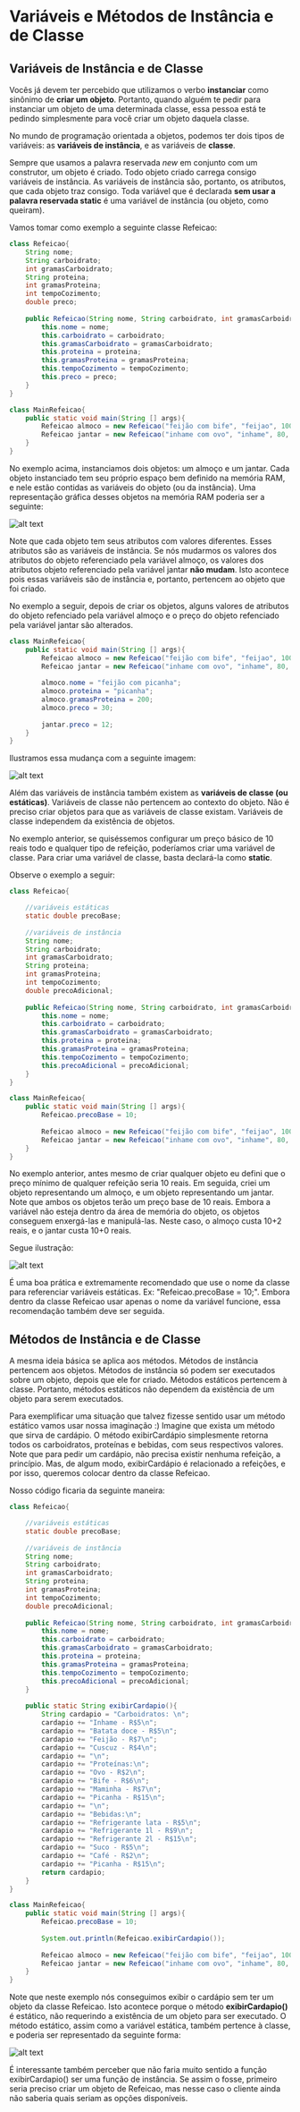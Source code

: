 # Variáveis e Métodos de Instância e de Classe

## Variáveis de Instância e de Classe

Vocês já devem ter percebido que utilizamos o verbo **instanciar** como sinônimo de **criar um objeto**.
Portanto, quando alguém te pedir para instanciar um objeto de uma determinada classe, essa pessoa está te pedindo simplesmente para você criar um objeto daquela classe.

No mundo de programação orientada a objetos, podemos ter dois tipos de variáveis: as **variáveis de instância**, e as variáveis de **classe**.

Sempre que usamos a palavra reservada *new* em conjunto com um construtor, um objeto é criado.
Todo objeto criado carrega consigo variáveis de instância.
As variáveis de instância são, portanto, os atributos, que cada objeto traz consigo.
Toda variável que é declarada  **sem usar a palavra reservada static** é uma variável de instância (ou objeto, como queiram).

Vamos tomar como exemplo a seguinte classe Refeicao:

```java
class Refeicao{
	String nome;
	String carboidrato;
	int gramasCarboidrato;
	String proteina;
	int gramasProteina;
	int tempoCozimento; 
	double preco; 
	
	public Refeicao(String nome, String carboidrato, int gramasCarboidrato, String proteina, int gramasProteina, int tempoCozimento, double preco) {
		this.nome = nome;
		this.carboidrato = carboidrato;
		this.gramasCarboidrato = gramasCarboidrato;
		this.proteina = proteina;
		this.gramasProteina = gramasProteina;
		this.tempoCozimento = tempoCozimento;
		this.preco = preco;
	}
}

class MainRefeicao{
	public static void main(String [] args){
		Refeicao almoco = new Refeicao("feijão com bife", "feijao", 100, "bife", 80, 30, 10);
		Refeicao jantar = new Refeicao("inhame com ovo", "inhame", 80, "ovo", 40, 15, 7);
	}
}
```

No exemplo acima, instanciamos dois objetos: um almoço e um jantar.
Cada objeto instanciado tem seu próprio espaço bem definido na memória RAM, e nele estão contidas as variáveis do objeto (ou da instância).
Uma representação gráfica desses objetos na memória RAM poderia ser a seguinte:

![alt text](imgs/variaveis-instancia.png)

Note que cada objeto tem seus atributos com valores diferentes.
Esses atributos são as variáveis de instância.
Se nós mudarmos os valores dos atributos do objeto referenciado pela variável almoço, os valores dos atributos objeto referenciado pela variável jantar **não mudam**.
Isto acontece pois essas variáveis são de instância e, portanto, pertencem ao objeto que foi criado.

No exemplo a seguir, depois de criar os objetos, alguns valores de atributos do objeto refenciado pela variável almoço e o preço do objeto refenciado pela variável jantar são alterados.

```java
class MainRefeicao{
    public static void main(String [] args){
        Refeicao almoco = new Refeicao("feijão com bife", "feijao", 100, "bife", 80, 30, 10);
        Refeicao jantar = new Refeicao("inhame com ovo", "inhame", 80, "ovo", 40, 15, 7);
        
        almoco.nome = "feijão com picanha";
        almoco.proteina = "picanha";
        almoco.gramasProteina = 200;
        almoco.preco = 30;
        
        jantar.preco = 12;
    }
}
```

Ilustramos essa mudança com a seguinte imagem:

![alt text](imgs/variaveis-instancia-valores-alterados.png)

Além das variáveis de instância também existem as **variáveis de classe (ou estáticas)**.
Variáveis de classe não pertencem ao contexto do objeto.
Não é preciso criar objetos para que as variáveis de classe existam.
Variáveis de classe independem da existência de objetos.

No exemplo anterior, se quiséssemos configurar um preço básico de 10 reais todo e qualquer tipo de refeição, poderíamos criar uma variável de classe.
Para criar uma variável de classe, basta declará-la como **static**.

Observe o exemplo a seguir:

```java
class Refeicao{

  	//variáveis estáticas
	static double precoBase;
  
  	//variáveis de instância
  	String nome;
	String carboidrato;
	int gramasCarboidrato;
	String proteina;
	int gramasProteina;
	int tempoCozimento; 
	double precoAdicional; 
	
	public Refeicao(String nome, String carboidrato, int gramasCarboidrato, String proteina, int gramasProteina, int tempoCozimento, double precoAdicional) {
		this.nome = nome;
		this.carboidrato = carboidrato;
		this.gramasCarboidrato = gramasCarboidrato;
		this.proteina = proteina;
		this.gramasProteina = gramasProteina;
		this.tempoCozimento = tempoCozimento;
		this.precoAdicional = precoAdicional;
	}
}

class MainRefeicao{
	public static void main(String [] args){
		Refeicao.precoBase = 10;
		
		Refeicao almoco = new Refeicao("feijão com bife", "feijao", 100, "bife", 80, 30, 2);
		Refeicao jantar = new Refeicao("inhame com ovo", "inhame", 80, "ovo", 40, 15, 0);
	}
}
```

No exemplo anterior, antes mesmo de criar qualquer objeto eu defini que o preço mínimo de qualquer refeição seria 10 reais.
Em seguida, criei um objeto representando um almoço, e um objeto representando um jantar.
Note que ambos os objetos terão um preço base de 10 reais.
Embora a variável não esteja dentro da área de memória do objeto, os objetos conseguem enxergá-las e manipulá-las.
Neste caso, o almoço custa 10+2 reais, e o jantar custa 10+0 reais.

Segue ilustração:

![alt text](imgs/variaveis-classe.png)

É uma boa prática e extremamente recomendado que use o nome da classe para referenciar variáveis estáticas.
Ex: "Refeicao.precoBase = 10;".
Embora dentro da classe Refeicao usar apenas o nome da variável funcione, essa recomendação também deve ser seguida.

## Métodos de Instância e de Classe

A mesma ideia básica se aplica aos métodos.
Métodos de instância pertencem aos objetos.
Métodos de instância só podem ser executados sobre um objeto, depois que ele for criado.
Métodos estáticos pertencem à classe.
Portanto, métodos estáticos não dependem da existência de um objeto para serem executados.

Para exemplificar uma situação que talvez fizesse sentido usar um método estático vamos usar nossa imaginação :)
Imagine que exista um método que sirva de cardápio.
O método exibirCardápio simplesmente retorna todos os carboidratos, proteínas e bebidas, com seus respectivos valores.
Note que para pedir um cardápio, não precisa existir nenhuma refeição, a princípio.
Mas, de algum modo, exibirCardápio é relacionado a refeições, e por isso, queremos colocar dentro da classe Refeicao.

Nosso código ficaria da seguinte maneira:


```java
class Refeicao{

  	//variáveis estáticas
	static double precoBase;
  
  	//variáveis de instância
  	String nome;
	String carboidrato;
	int gramasCarboidrato;
	String proteina;
	int gramasProteina;
	int tempoCozimento; 
	double precoAdicional; 
	
	public Refeicao(String nome, String carboidrato, int gramasCarboidrato, String proteina, int gramasProteina, int tempoCozimento, double precoAdicional) {
		this.nome = nome;
		this.carboidrato = carboidrato;
		this.gramasCarboidrato = gramasCarboidrato;
		this.proteina = proteina;
		this.gramasProteina = gramasProteina;
		this.tempoCozimento = tempoCozimento;
		this.precoAdicional = precoAdicional;
	}
	
	public static String exibirCardapio(){
		String cardapio = "Carboidratos: \n";
		cardapio += "Inhame - R$5\n";
		cardapio += "Batata doce - R$5\n";
		cardapio += "Feijão - R$7\n";
		cardapio += "Cuscuz - R$4\n";
		cardapio += "\n";
		cardapio += "Proteínas:\n";
		cardapio += "Ovo - R$2\n";
		cardapio += "Bife - R$6\n";
		cardapio += "Maminha - R$7\n";
		cardapio += "Picanha - R$15\n";
		cardapio += "\n";
		cardapio += "Bebidas:\n";
		cardapio += "Refrigerante lata - R$5\n";
		cardapio += "Refrigerante 1l - R$9\n";
		cardapio += "Refrigerante 2l - R$15\n";
		cardapio += "Suco - R$5\n";
		cardapio += "Café - R$2\n";
		cardapio += "Picanha - R$15\n";
		return cardapio;
	}
}

class MainRefeicao{
	public static void main(String [] args){
		Refeicao.precoBase = 10;
		
		System.out.println(Refeicao.exibirCardapio());
		
		Refeicao almoco = new Refeicao("feijão com bife", "feijao", 100, "bife", 80, 30, 2);
		Refeicao jantar = new Refeicao("inhame com ovo", "inhame", 80, "ovo", 40, 15, 0);
	}
}
```

Note que neste exemplo nós conseguimos exibir o cardápio sem ter um objeto da classe Refeicao.
Isto acontece porque o método **exibirCardapio()** é estático, não requerindo a existência de um objeto para ser executado.
O método estático, assim como a variável estática, também pertence à classe, e poderia ser representado da seguinte forma:

![alt text](imgs/metodos-classe.png)

É interessante também perceber que não faria muito sentido a função exibirCardapio() ser uma função de instância.
Se assim o fosse, primeiro seria preciso criar um objeto de Refeicao, mas nesse caso o cliente ainda não saberia quais seriam as opções disponíveis.
